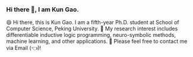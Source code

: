 ### Hi there 👋, I am Kun Gao. 

😄 Hi there, this is Kun Gao. I am a fifth-year Ph.D. student at School of Computer Science, Peking University.
🔭 My research interest includes differentiable inductive logic programming, neuro-symbolic methods, machine learning, and other applications.
👯 Please feel free to contact me via Email (👈)!
